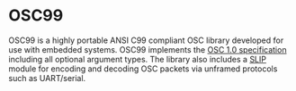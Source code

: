 OSC99
=====

OSC99 is a highly portable ANSI C99 compliant OSC library developed for use with embedded systems.  OSC99 implements the [OSC 1.0 specification](http://opensoundcontrol.org/spec-1_0") including all optional argument types.  The library also includes a [SLIP](https://en.wikipedia.org/wiki/Serial_Line_Internet_Protocol)  module for encoding and decoding OSC packets via unframed protocols such as UART/serial.
